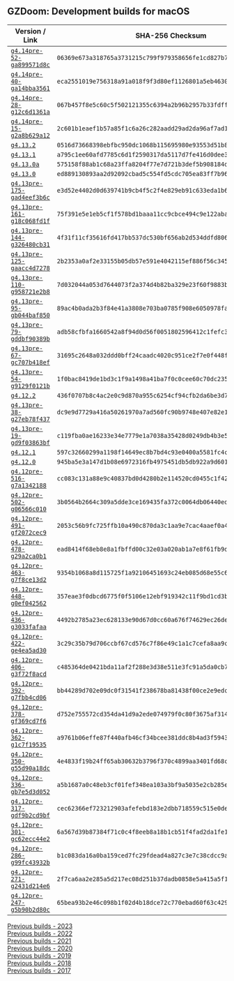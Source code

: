 ## GZDoom: Development builds for macOS

|Version / Link|SHA-256 Checksum|
|---|---|
|[`g4.14pre-52-ga899571d8c`](https://github.com/alexey-lysiuk/gzdoom-macos-devbuilds/releases/download/g4.14pre-52-ga899571d8c/gzdoom-g4.14pre-52-ga899571d8c.zip)|`06369e673a318765a3731215c799f979358656fe1cd827b71b9fa9821e92ba0d`|
|[`g4.14pre-40-ga14bba3561`](https://github.com/alexey-lysiuk/gzdoom-macos-devbuilds/releases/download/g4.14pre-40-ga14bba3561/gzdoom-g4.14pre-40-ga14bba3561.zip)|`eca2551019e756318a91a018f9f3d80ef1126801a5eb463045f6ba3a9bf156eb`|
|[`g4.14pre-28-g12c6d1361a`](https://github.com/alexey-lysiuk/gzdoom-macos-devbuilds/releases/download/g4.14pre-28-g12c6d1361a/gzdoom-g4.14pre-28-g12c6d1361a.zip)|`067b457f8e5c60c5f502121355c6394a2b96b2957b33fdff41908da68b048371`|
|[`g4.14pre-15-g2a8b629a12`](https://github.com/alexey-lysiuk/gzdoom-macos-devbuilds/releases/download/g4.14pre-15-g2a8b629a12/gzdoom-g4.14pre-15-g2a8b629a12.zip)|`2c601b1eaef1b57a85f1c6a26c282aadd29ad2da96af7ad147996f65010c264e`|
|[`g4.13.2`](https://github.com/alexey-lysiuk/gzdoom-macos-devbuilds/releases/download/g4.13.2/gzdoom-g4.13.2.zip)|`0516d73668398ebfbc950dc1068b115695980e93553d51b843c6a5a62edacc2c`|
|[`g4.13.1`](https://github.com/alexey-lysiuk/gzdoom-macos-devbuilds/releases/download/g4.13.1/gzdoom-g4.13.1.zip)|`a795c1ee60afd7785c6d1f2590317da5117d7fe416d0dee35939f5712f308ffe`|
|[`g4.13.0a`](https://github.com/alexey-lysiuk/gzdoom-macos-devbuilds/releases/download/g4.13.0a/gzdoom-g4.13.0a.zip)|`575158f88ab1c68a23ffa8204f77e7d721b3def5b908184dbf89d32e0a9591a0`|
|[`g4.13.0`](https://github.com/alexey-lysiuk/gzdoom-macos-devbuilds/releases/download/g4.13.0/gzdoom-g4.13.0.zip)|`ed889130893aa2d92092cbad5c554fd5cdc705ea83ff7b96d3898475952c533b`|
|[`g4.13pre-175-gad4eef3b6c`](https://github.com/alexey-lysiuk/gzdoom-macos-devbuilds/releases/download/g4.13pre-175-gad4eef3b6c/gzdoom-g4.13pre-175-gad4eef3b6c.zip)|`e3d52e4402d0d639741b9cb4f5c2f4e829eb91c633eda1b682cb7d7ca2088a85`|
|[`g4.13pre-161-g18c068fd1f`](https://github.com/alexey-lysiuk/gzdoom-macos-devbuilds/releases/download/g4.13pre-161-g18c068fd1f/gzdoom-g4.13pre-161-g18c068fd1f.zip)|`75f391e5e1eb5cf1f578bd1baaa11cc9cbce494c9e122abab7c0da8a5c6d4cc6`|
|[`g4.13pre-144-g326480cb31`](https://github.com/alexey-lysiuk/gzdoom-macos-devbuilds/releases/download/g4.13pre-144-g326480cb31/gzdoom-g4.13pre-144-g326480cb31.zip)|`4f31f11cf35616fd417bb537dc530bf656ab2d534ddfd80607dd911d230432f2`|
|[`g4.13pre-125-gaacc4d7278`](https://github.com/alexey-lysiuk/gzdoom-macos-devbuilds/releases/download/g4.13pre-125-gaacc4d7278/gzdoom-g4.13pre-125-gaacc4d7278.zip)|`2b2353a0af2e33155b05db57e591e4042115ef886f56c3459e106050642bd799`|
|[`g4.13pre-110-g958721e2b8`](https://github.com/alexey-lysiuk/gzdoom-macos-devbuilds/releases/download/g4.13pre-110-g958721e2b8/gzdoom-g4.13pre-110-g958721e2b8.zip)|`7d032044a053d7644073f2a374d4b82ba329e23f60f9883ba15e0934f8535f58`|
|[`g4.13pre-95-gb044baf850`](https://github.com/alexey-lysiuk/gzdoom-macos-devbuilds/releases/download/g4.13pre-95-gb044baf850/gzdoom-g4.13pre-95-gb044baf850.zip)|`89ac4b0ada2b3f84e41a3808e703ba0785f908e6050978faccd9534af11aad80`|
|[`g4.13pre-79-gddbf90389b`](https://github.com/alexey-lysiuk/gzdoom-macos-devbuilds/releases/download/g4.13pre-79-gddbf90389b/gzdoom-g4.13pre-79-gddbf90389b.zip)|`adb58cfbfa1660542a8f94d0d56f0051802596412c1fefc3d0d535e74f168266`|
|[`g4.13pre-67-gc707b418ef`](https://github.com/alexey-lysiuk/gzdoom-macos-devbuilds/releases/download/g4.13pre-67-gc707b418ef/gzdoom-g4.13pre-67-gc707b418ef.zip)|`31695c2648a032ddd0bff24caadc4020c951ce2f7e0f448f00889138ce361d55`|
|[`g4.13pre-54-g9129f0121b`](https://github.com/alexey-lysiuk/gzdoom-macos-devbuilds/releases/download/g4.13pre-54-g9129f0121b/gzdoom-g4.13pre-54-g9129f0121b.zip)|`1f0bac8419de1bd3c1f9a1498a41ba7f0c0cee60c70dc23517e5efff62dd022c`|
|[`g4.12.2`](https://github.com/alexey-lysiuk/gzdoom-macos-devbuilds/releases/download/g4.12.2/gzdoom-g4.12.2.zip)|`436f0707b8c4ac2e0c9d870a955c6254cf94cfb2da6be3d7ea324f387440dcda`|
|[`g4.13pre-38-g27eb78f437`](https://github.com/alexey-lysiuk/gzdoom-macos-devbuilds/releases/download/g4.13pre-38-g27eb78f437/gzdoom-g4.13pre-38-g27eb78f437.zip)|`dc9e9d7729a416a50261970a7ad560fc90b9748e407e82e12e90873c4c71f218`|
|[`g4.13pre-19-gd9f03863bf`](https://github.com/alexey-lysiuk/gzdoom-macos-devbuilds/releases/download/g4.13pre-19-gd9f03863bf/gzdoom-g4.13pre-19-gd9f03863bf.zip)|`c119fba0ae16233e34e7779e1a7038a35428d0249db4b3e52e0f0d737ad918fb`|
|[`g4.12.1`](https://github.com/alexey-lysiuk/gzdoom-macos-devbuilds/releases/download/g4.12.1/gzdoom-g4.12.1.zip)|`597c32660299a1198f14649ec8b7bd4c93e0400a5581fc4c53f61b75479acf7c`|
|[`g4.12.0`](https://github.com/alexey-lysiuk/gzdoom-macos-devbuilds/releases/download/g4.12.0/gzdoom-g4.12.0.zip)|`945ba5e3a147d1b08e6972316fb4975451db5db922a9d6019277e1abbd5051ff`|
|[`g4.12pre-516-g7a1342188`](https://github.com/alexey-lysiuk/gzdoom-macos-devbuilds/releases/download/g4.12pre-516-g7a1342188/gzdoom-g4.12pre-516-g7a1342188.zip)|`cc083c131a88e9c40837bd0d4280b2e114520cd0455c1f42b3fc59e5c31a34c2`|
|[`g4.12pre-502-g06566c010`](https://github.com/alexey-lysiuk/gzdoom-macos-devbuilds/releases/download/g4.12pre-502-g06566c010/gzdoom-g4.12pre-502-g06566c010.zip)|`3b0564b2664c309a5dde3ce169435fa372c0064db06440ed7201a9840007c10b`|
|[`g4.12pre-491-gf2072cec9`](https://github.com/alexey-lysiuk/gzdoom-macos-devbuilds/releases/download/g4.12pre-491-gf2072cec9/gzdoom-g4.12pre-491-gf2072cec9.zip)|`2053c56b9fc725ffb10a490c870da3c1aa9e7cac4aaef0a484b7acdaf1487f52`|
|[`g4.12pre-478-g29a2ca0b1`](https://github.com/alexey-lysiuk/gzdoom-macos-devbuilds/releases/download/g4.12pre-478-g29a2ca0b1/gzdoom-g4.12pre-478-g29a2ca0b1.zip)|`ead8414f68eb8e8a1fbffd00c32e03a020ab1a7e8f61fb9da808782e09936c25`|
|[`g4.12pre-463-g7f8ce13d2`](https://github.com/alexey-lysiuk/gzdoom-macos-devbuilds/releases/download/g4.12pre-463-g7f8ce13d2/gzdoom-g4.12pre-463-g7f8ce13d2.zip)|`9354b1068a8d115725f1a92106451693c24eb085d68e55c6822e2fbc660fc9f5`|
|[`g4.12pre-448-g0ef042562`](https://github.com/alexey-lysiuk/gzdoom-macos-devbuilds/releases/download/g4.12pre-448-g0ef042562/gzdoom-g4.12pre-448-g0ef042562.zip)|`357eae3f0dbcd6775f0f5106e12ebf919342c11f9bd1cd3b50a81104cd3eb503`|
|[`g4.12pre-436-g3033fafaa`](https://github.com/alexey-lysiuk/gzdoom-macos-devbuilds/releases/download/g4.12pre-436-g3033fafaa/gzdoom-g4.12pre-436-g3033fafaa.zip)|`4492b2785a23ec628133e90d67d0cc60a676f74629ec26de8d73d49efcc35e7c`|
|[`g4.12pre-422-ge4ea5ad30`](https://github.com/alexey-lysiuk/gzdoom-macos-devbuilds/releases/download/g4.12pre-422-ge4ea5ad30/gzdoom-g4.12pre-422-ge4ea5ad30.zip)|`3c29c35b79d706ccbf67cd576c7f86e49c1a1c7cefa8aa9c549401f10b96f662`|
|[`g4.12pre-406-g3f72f8acd`](https://github.com/alexey-lysiuk/gzdoom-macos-devbuilds/releases/download/g4.12pre-406-g3f72f8acd/gzdoom-g4.12pre-406-g3f72f8acd.zip)|`c485364de0421bda11af2f288e3d38e511e3fc91a5da0cb710e0c575cc9a2912`|
|[`g4.12pre-392-g7fbb4cd06`](https://github.com/alexey-lysiuk/gzdoom-macos-devbuilds/releases/download/g4.12pre-392-g7fbb4cd06/gzdoom-g4.12pre-392-g7fbb4cd06.zip)|`bb44289d702e09dc0f31541f238678ba81438f00ce2e9edc1b4b885e523c074e`|
|[`g4.12pre-378-gf369cd7f6`](https://github.com/alexey-lysiuk/gzdoom-macos-devbuilds/releases/download/g4.12pre-378-gf369cd7f6/gzdoom-g4.12pre-378-gf369cd7f6.zip)|`d752e755572cd354da41d9a2ede074979f0c80f3675af314208f290638f93c90`|
|[`g4.12pre-362-g1c7f19535`](https://github.com/alexey-lysiuk/gzdoom-macos-devbuilds/releases/download/g4.12pre-362-g1c7f19535/gzdoom-g4.12pre-362-g1c7f19535.zip)|`a9761b06effe87f440afb46cf34bcee381ddc8b4ad3f5943b01070f420344e58`|
|[`g4.12pre-350-g55d90a18dc`](https://github.com/alexey-lysiuk/gzdoom-macos-devbuilds/releases/download/g4.12pre-350-g55d90a18dc/gzdoom-g4.12pre-350-g55d90a18dc.zip)|`4e4833f19b24ff65ab30632b3796f370c4899aa3401fd68cf72e276c05932587`|
|[`g4.12pre-336-gb7e5d3d052`](https://github.com/alexey-lysiuk/gzdoom-macos-devbuilds/releases/download/g4.12pre-336-gb7e5d3d052/gzdoom-g4.12pre-336-gb7e5d3d052.zip)|`a5b1687a0c48eb3cf01fef348ea103a3bf9a5035e2cb285ef9ec23c94c9dceb4`|
|[`g4.12pre-317-gdf9b2cd9bf`](https://github.com/alexey-lysiuk/gzdoom-macos-devbuilds/releases/download/g4.12pre-317-gdf9b2cd9bf/gzdoom-g4.12pre-317-gdf9b2cd9bf.zip)|`cec62366ef723212903afefebd183e2dbb718559c515e0de722d256d5449bb7a`|
|[`g4.12pre-301-gc62ecc44e2`](https://github.com/alexey-lysiuk/gzdoom-macos-devbuilds/releases/download/g4.12pre-301-gc62ecc44e2/gzdoom-g4.12pre-301-gc62ecc44e2.zip)|`6a567d39b87384f71c0c4f8eeb8a18b1cb51f4fad2da1fe10b7a4d97ce5aca9a`|
|[`g4.12pre-286-g99fc43932b`](https://github.com/alexey-lysiuk/gzdoom-macos-devbuilds/releases/download/g4.12pre-286-g99fc43932b/gzdoom-g4.12pre-286-g99fc43932b.zip)|`b1c083da16a0ba159ced7fc29fdead4a827c3e7c38cdcc9a9e1a4c2ae8cf5cb7`|
|[`g4.12pre-271-g2431d214e6`](https://github.com/alexey-lysiuk/gzdoom-macos-devbuilds/releases/download/g4.12pre-271-g2431d214e6/gzdoom-g4.12pre-271-g2431d214e6.zip)|`2f7ca6aa2e285a5d217ec08d251b37dadb0858e5a415a5f135a8a2d01d724ff9`|
|[`g4.12pre-247-g5b90b2d80c`](https://github.com/alexey-lysiuk/gzdoom-macos-devbuilds/releases/download/g4.12pre-247-g5b90b2d80c/gzdoom-g4.12pre-247-g5b90b2d80c.zip)|`65bea93b2e46c098b1f02d4b18dce72c770ebad60f63c429ee5616111c67bb5f`|

[Previous builds - 2023](https://github.com/alexey-lysiuk/gzdoom-macos-devbuilds-2023)  
[Previous builds - 2022](https://github.com/alexey-lysiuk/gzdoom-macos-devbuilds-2022)  
[Previous builds - 2021](https://github.com/alexey-lysiuk/gzdoom-macos-devbuilds-2021)  
[Previous builds - 2020](https://github.com/alexey-lysiuk/gzdoom-macos-devbuilds-2020)  
[Previous builds - 2019](https://github.com/alexey-lysiuk/gzdoom-macos-devbuilds-2019)  
[Previous builds - 2018](https://github.com/alexey-lysiuk/gzdoom-macos-devbuilds-2018)  
[Previous builds - 2017](https://github.com/alexey-lysiuk/gzdoom-macos-devbuilds-2017)
